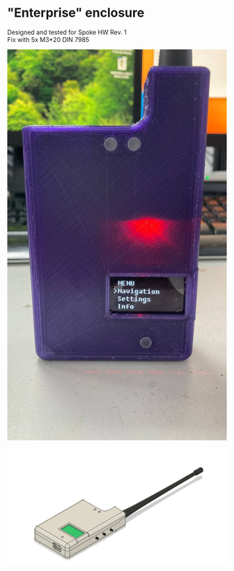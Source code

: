 # "Enterprise" enclosure
Designed and tested for Spoke HW Rev. 1  
Fix with 5x M3*20 DIN 7985

<p align="center">
  <img src="Enterprise_real_1.jpg">
</p>

<p align="center">
  <img src="Enterprise_1.jpg">
</p>